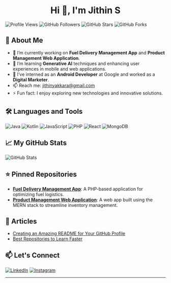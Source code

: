 <h1 align="center">Hi 👋, I'm Jithin S</h1>

![Profile Views](https://gpvc.arturio.dev/jithins2003)
![GitHub Followers](https://img.shields.io/github/followers/jithins2003?style=social)
![GitHub Stars](https://img.shields.io/github/stars/jithins2003?style=social)
![GitHub Forks](https://img.shields.io/github/forks/jithins2003?style=social)

## 🚀 About Me
- 🔭 I’m currently working on **Fuel Delivery Management App** and **Product Management Web Application**.
- 🌱 I’m learning **Generative AI** techniques and enhancing user experiences in mobile and web applications.
- 💼 I’ve interned as an **Android Developer** at Google and worked as a **Digital Marketer**.
- 📫 Reach me: [jithinyakkara@gmail.com](mailto:jithinyakkara@gmail.com)
- ⚡ Fun fact: I enjoy exploring new technologies and innovative solutions.

## 🛠️ Languages and Tools
![Java](https://img.shields.io/badge/Java-ED8B00?style=flat-square&logo=java&logoColor=white) 
![Kotlin](https://img.shields.io/badge/Kotlin-7F52B2?style=flat-square&logo=kotlin&logoColor=white) 
![JavaScript](https://img.shields.io/badge/JavaScript-F7DF1E?style=flat-square&logo=javascript&logoColor=black) 
![PHP](https://img.shields.io/badge/PHP-777BB4?style=flat-square&logo=php&logoColor=white) 
![React](https://img.shields.io/badge/React-61DAFB?style=flat-square&logo=react&logoColor=black) 
![MongoDB](https://img.shields.io/badge/MongoDB-47A248?style=flat-square&logo=mongodb&logoColor=white)

## 📈 My GitHub Stats
![GitHub Stats](https://github-readme-stats.vercel.app/api?username=jithins2003&show_icons=true&theme=radical)

## ⭐ Pinned Repositories
- **[Fuel Delivery Management App](#)**: A PHP-based application for optimizing fuel logistics.
- **[Product Management Web Application](#)**: A web app built using the MERN stack to streamline inventory management.

## 📝 Articles
- [Creating an Amazing README for Your GitHub Profile](#)
- [Best Repositories to Learn Faster](#)

## 📫 Let's Connect
[![LinkedIn](https://img.shields.io/badge/LinkedIn-0077B5?style=flat-square&logo=linkedin&logoColor=white)](https://www.linkedin.com/in/jithins2003)
[![Instagram](https://img.shields.io/badge/Instagram-E4405F?style=flat-square&logo=instagram&logoColor=white)](https://www.instagram.com/jithin_online_/)

---

